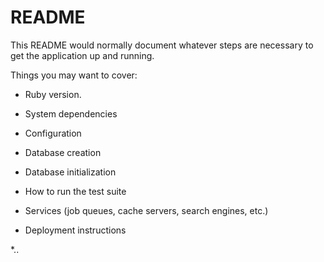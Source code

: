 # README

This README would normally document whatever steps are necessary to get the
application up and running.

Things you may want to cover:

* Ruby version.

* System dependencies

* Configuration

* Database creation

* Database initialization

* How to run the test suite

* Services (job queues, cache servers, search engines, etc.)

* Deployment instructions

*..
